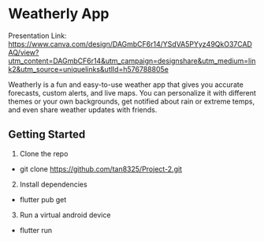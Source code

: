 # Weatherly App
Presentation Link: 
https://www.canva.com/design/DAGmbCF6r14/YSdVA5PYyz49QkO37CADAQ/view?utm_content=DAGmbCF6r14&utm_campaign=designshare&utm_medium=link2&utm_source=uniquelinks&utlId=h576788805e

Weatherly is a fun and easy-to-use weather app that gives you accurate forecasts, custom alerts, and live
maps. You can personalize it with different themes or your own backgrounds, get notified about rain or
extreme temps, and even share weather updates with friends.

## Getting Started

1. Clone the repo
- git clone https://github.com/tan8325/Project-2.git
2. Install dependencies
- flutter pub get
3. Run a virtual android device
- flutter run

